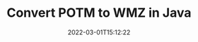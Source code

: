 ---
############################# Static ############################
layout: "auto-gen-conversion"
date: 2022-03-01T15:12:22
draft: false
otherformats: bmp doc docm docx dot dotm dotx epub gif ico jpeg jpg md odt ott pdf png psd rtf tex tif tiff txt xps
breadcrumb: POTM to WMZ in Java

############################# Head ############################
head_title: "Convert POTM to WMZ in Java"
head_description: "POTM to WMZ conversion in Java with a few lines of code. Convert over 160 file formats using the GroupDocs Document Conversion API for Java."

############################# Header ############################
title: "Convert POTM to WMZ in Java"
description: "POTM to WMZ conversion with a few lines of Java code"
bg_image: "https://cms.admin.containerize.com/templates/aspose/App_Themes/V3/images/bg/header1.png"
bg_overlay: false
button:
    enable: true

############################# SubMenu ############################
submenu:
    enable: true

    left:
        img_alt: "GroupDocs.Conversion for Java"
        image: "https://cms.admin.containerize.com/templates/groupdocs/images/product-logos/90x90-noborder/groupdocs-conversion-java.png"
        product: "GroupDocs.Conversion"
        platform: "Java"

    

############################# About ############################
about:
    enable: true
    title: "About GroupDocs.Conversion for Java API"
    content: |
        [GroupDocs.Conversion for Java](https://products.groupdocs.com/conversion/java/) is an advanced file format conversion API for converting between popular image and document formats such as Microsoft Office, OpenDocument, PDF, HTML, email, CAD. and much more with just a few lines of code. The native API automatically detects the formats of the original documents and offers many options for customizing the converted documents. Along with the function of extracting information from a document, it also supports caching of the conversion results to the local disk by default. However, any type of cache storage can be supported by implementing the appropriate interfaces - Amazon S3, Dropbox, Google Drive, Windows Azure, Reddis, or any others.
    

overview:
    enable: true
    content: |
        Convert your POTM files to WMZ files in Java. It only takes a couple of lines of Java code on any platform of your choice, such as Windows, Linux, macOS.
        You can try converting POTM to WMZ for free and evaluate the quality of the conversion results.
        Along with simple file conversion scripts, you can try more sophisticated options for loading the POTM source file and storing the WMZ output.
        
        For example, for the source file POTM, you can use the following upload options:

        * automatic detection of the file format;
        * specify a password for protected files (if the file format supports it);
        * replace missing fonts to preserve the appearance of the document.

        There are also advanced conversion options for the WMZ file:

        * convert a specific page of a document or a range of pages;
        * add a watermark to the converted WMZ.

        Once the conversion is complete, you can save the WMZ file to your local file path or to any third party storage such as FTP, Amazon S3, Google Drive, Dropbox etc.
        Please note - to convert POTM to WMZ, you do not need to install any additional software, such as MS Office, Open Office, Adobe Acrobat Reader etc. 


############################# Steps ############################
steps:
    enable: true
    title_left: "Steps to Convert POTM to WMZ in Java"
    content_left: |
        [GroupDocs.Conversion](https://products.groupdocs.com/conversion/java/) allows developers to easily convert a POTM file to WMZ with a few lines of code.

        * Create a new instance of the Converter class and upload the file POTM with the full path
        * Set ConvertOptions for document type to WMZ.
        * Call the convert() method and pass the document name (full path) and format (WMZ) as a parameter
        
    title_right: "System Requirements"
    content_right: |
        Basic conversion using GroupDocs.Conversion for the Java API can be done with just a few lines of code. Our APIs are supported on all major platforms and operating systems. Before executing the code below, make sure you have the following prerequisites installed on your system.

        * Operating systems: Microsoft Windows, Linux, MacOS
        * Development environment: NetBeans, Intellij IDEA, Eclipse, etc.
        * Java runtime: J2SE 6.0 and above
        * Get the latest GroupDocs.Conversion for Java from [Maven](https://repository.groupdocs.com/webapp/#/artifacts/browse/tree/General/repo/com/groupdocs/groupdocs-conversion)
        
    code: |
        ```java
        // Load source file POTM for conversion
        Converter converter = new Converter("input.potm");
        // Prepare conversion options for target format WMZ
        ConvertOptions convertOptions = new FileType().fromExtension("wmz").getConvertOptions();
        // Convert to WMZ format
        converter.convert("output.wmz", convertOptions);
        
        ```
        
demos:
    enable: true
    title: "POTM to WMZ Live Demo"
    content: |
       Convert POTM to WMZ now by visiting the [GroupDocs.Conversion App](https://products.groupdocs.app/conversion/family) website. The free demo has the following benefits
       

more_formats:
    enable: true
    title: "Other supported POTM conversions in Java"
    content: "You can also convert POTM to many other file formats. Please see the list below."
       
       
back_to_top:
    enable: true
---